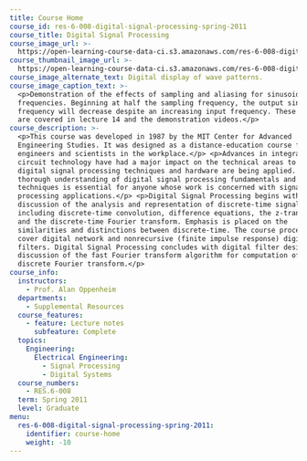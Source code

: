 ```yaml
---
title: Course Home
course_id: res-6-008-digital-signal-processing-spring-2011
course_title: Digital Signal Processing
course_image_url: >-
  https://open-learning-course-data-ci.s3.amazonaws.com/res-6-008-digital-signal-processing-spring-2011/1330ee36bc695d9979be47aea3298576_res-6-008s11.jpg
course_thumbnail_image_url: >-
  https://open-learning-course-data-ci.s3.amazonaws.com/res-6-008-digital-signal-processing-spring-2011/79776ee25b58474cc0433c24b24fc46d_res-6-008s11-th.jpg
course_image_alternate_text: Digital display of wave patterns.
course_image_caption_text: >-
  <p>Demonstration of the effects of sampling and aliasing for sinusoidal
  frequencies. Beginning at half the sampling frequency, the output sinusoidal
  frequency will decrease despite an increasing input frequency. These topics
  are covered in lecture 14 and the demonstration videos.</p>
course_description: >-
  <p>This course was developed in 1987 by the MIT Center for Advanced
  Engineering Studies. It was designed as a distance-education course for
  engineers and scientists in the workplace.</p> <p>Advances in integrated
  circuit technology have had a major impact on the technical areas to which
  digital signal processing techniques and hardware are being applied. A
  thorough understanding of digital signal processing fundamentals and
  techniques is essential for anyone whose work is concerned with signal
  processing applications.</p> <p>Digital Signal Processing begins with a
  discussion of the analysis and representation of discrete-time signal systems,
  including discrete-time convolution, difference equations, the z-transform,
  and the discrete-time Fourier transform. Emphasis is placed on the
  similarities and distinctions between discrete-time. The course proceeds to
  cover digital network and nonrecursive (finite impulse response) digital
  filters. Digital Signal Processing concludes with digital filter design and a
  discussion of the fast Fourier transform algorithm for computation of the
  discrete Fourier transform.</p>
course_info:
  instructors:
    - Prof. Alan Oppenheim
  departments:
    - Supplemental Resources
  course_features:
    - feature: Lecture notes
      subfeature: Complete
  topics:
    Engineering:
      Electrical Engineering:
        - Signal Processing
        - Digital Systems
  course_numbers:
    - RES.6-008
  term: Spring 2011
  level: Graduate
menu:
  res-6-008-digital-signal-processing-spring-2011:
    identifier: course-home
    weight: -10
---
```

